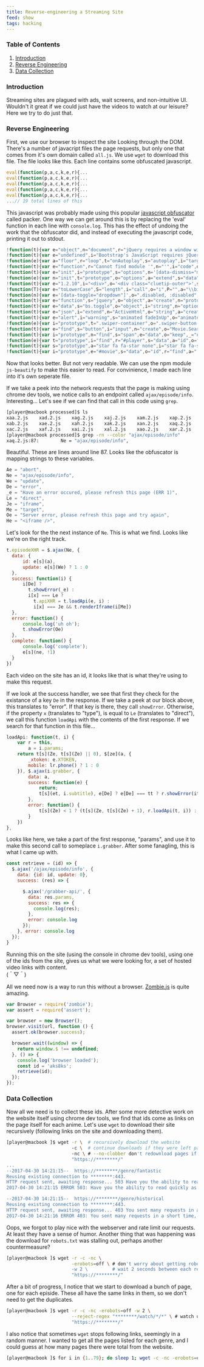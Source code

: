```yaml
---
title: Reverse-engineering a Streaming Site
feed: show
tags: hacking
---
```


### Table of Contents
1. [Introduction](#intro)
1. [Reverse Engineering](#reverse)
1. [Data Collection](#data)

<span id="intro"></span>
### Introduction

Streaming sites are plagued with ads, wait screens, and non-intuitive UI. Wouldn't it great if
we could just have the videos to watch at our leisure? Here we try to do just that.

<span id="reverse"></span>
### Reverse Engineering

First, we use our browser to inspect the site Looking through the DOM. There's a number of javacript
files the page requests, but only one that comes from it's own domain called `all.js`. We use `wget` to
download this file. The file looks like this. Each line contains some obfuscated javascript.

```javascript
eval(function(p,a,c,k,e,r){...
eval(function(p,a,c,k,e,r){...
eval(function(p,a,c,k,e,r){...
eval(function(p,a,c,k,e,r){...
eval(function(p,a,c,k,e,r){...
...// 19 total lines of this
```

This javascript was probably made using this popular [javascript
obfuscator](http://dean.edwards.name/packer/) called packer. One way we can get around this is by
replacing the 'eval' function in each line with `console.log`. This has the effect of undoing the
work that the obfuscator did, and instead of executing the javascript code, printing it out to
stdout.

```javascript
!function(t){var e="object",n="document",r="jQuery requires a window with a "...
!function(t){var e="undefined",i="Bootstrap's JavaScript requires jQuery",s=a...
!function(e){var a="floor",r="loop",t="onAutoplay",s="autoplay",i="target",n=...
!function(t){var e="function",r="Cannot find module '",n="'",i="code",o="MOD"...
!function(t){var e="init",i="prototype",s="options",n='[data-dismiss="modal"'...
!function(e){var n="init",t="prototype",o="options",a="extend",s="data",i="o"...
!function(t){var e="1.2.10",i="<div>",o='<div class="cluetip-outer">',s='<di'...
!function(T){var e="toLowerCase",S="length",i="call",o="i",P="",a="\\biPhone"...
!function(n){var e='[data-toggle="dropdown"]',o=".disabled, :disabled",t=".d"...
!function(t){var e="function",s="jquery",o="object",a="create",n="prototype",...
!function(t){var e="data",s="bs.toggle",o="object",i="string",n="options",l=a...
!function(t){var e="json",i="extend",n="ActiveHtml",o="string",a="create",s=v...
!function(t){var e="alert",i="warning",s="animated fadeInUp",o="animated fad"...
!function(e){var i="prototype",t=".swiper-container",o=".swiper-button-next",...
!function(t){var e="find",s="button",i="input",n="create",o="Movie.SearchAut"...
!function(t){var i="prototype",n="find",s="span",e="data",o="keep",_="name",h...
!function(e){var t="prototype",i="find",r="#player",s="data",a="id",o="#serv"...
!function(t){var s="prototype",a="star fa fa-star none",i="star fa fa-star-h"...
!function(t){var i="prototype",e="#movie",s="data",o="id",r="find",a=".episo"...
```

Now that looks better. But not very readable. We can use the npm module `js-beautify` to make this
easier to read. For convinience, I made each line into it's own seperate file. 

If we take a peek into the network requests that the page is making using chrome dev tools, we
notice calls to an endpoint called `ajax/episode/info`. Interesting... Let's see if we can find that
call in this code using `grep`. 

```bash
[player@macbook processed]$ ls
xaa.2.js	xad.2.js	xag.2.js	xaj.2.js	xam.2.js	xap.2.js	xas.2.js
xab.2.js	xae.2.js	xah.2.js	xak.2.js	xan.2.js	xaq.2.js
xac.2.js	xaf.2.js	xai.2.js	xal.2.js	xao.2.js	xar.2.js
[player@macbook processed]$ grep -rn --color "ajax/episode/info"
xaq.2.js:87:        Ne = "ajax/episode/info",
```

Beautiful. These are lines around line 87. Looks like the obfuscator is mapping strings to these
variables.

```javascript
Ae = "abort",
Ne = "ajax/episode/info",
We = "update",
De = "error",
_e = "Have an error occured, please refresh this page (ERR 1)",
Le = "direct",
Je = "iframe",
Me = "target",
Oe = "Server error, please refresh this page and try again",
He = "<iframe />",
```
Let's look for the the next instance of `Ne`. This is what we find. Looks like we're on the right track.

```javascript
t.episodeXHR = $.ajax(Ne, {
  data: {
      id: e[s](a),
      update: e[s](We) ? 1 : 0
  },
  success: function(i) {
      i[De] ? 
        t.showError(_e) : 
        i[x] === Le ? 
          t.apiXHR = t.loadApi(e, i) : 
          i[x] === Je && t.renderIframe(i[Me])
  },
  error: function() {
      console.log('uh oh');
      t.showError(Oe)
  },
  complete: function() {
      console.log('complete');
      e[s](ne, !1)
  }
})
```

Each video on the site has an id, it looks like that is what they're using to make this request.

If we look at the success handler, we see that first they check for the existance of a key `De` in
the response. If we take a peek at our block above, this translates to "error". If that key is
there, they call `showError`. Otherwise, if the property `x` (translates to "type"), is equal to
`Le` (translates to "direct"), we call this function `loadApi` with the contents of the first
response. If we search for that function in this file...

```javascript
loadApi: function(t, i) {
    var r = this,
        a = i.params;
    return t[s](Ze, t[s](Ze) || 0), $[ze](a, {
        _xtoken: e.XTOKEN,
        mobile: lr.phone() ? 1 : 0
    }), $.ajax(i.grabber, {
        data: a,
        success: function(e) {
            return;
            t[s](et, i.subtitle), e[De] ? e[De] === tt ? r.showError(it) : (r.reportError(t, e[De], e.token), r.handleEpisodeError(t, e[De])) : r.renderJWPlayer(t, e[s])
        },
        error: function() {
            t[s](Ze) < 1 ? (t[s](Ze, t[s](Ze) + 1), r.loadApi(t, i)) : r.showError(rt)
        }
    })
},
```

Looks like here, we take a part of the first response, "params", and use it to make this second
call to someplace `i.grabber`. After some fanagling, this is what I came up with.  

```javascript
const retrieve = (id) => {
  $.ajax('/ajax/episode/info', {
    data: {id: id, update: 0},
    success: (res) => {

      $.ajax('/grabber-api/', {
        data: res.params,
        success: res => {
          console.log(res);
        },
        error: console.log
      });
    }, error: console.log
  });
}
```

Running this on the site (using the console in chrome dev tools), using one of the ids from the
site, gives us what we were looking for, a set of hosted video links with content.  
(＾▽＾)

All we need now is a way to run this without a browser. [Zombie.js](http://zombie.js.org/) is quite amazing.

```javascript
var Browser = require('zombie');
var assert = require('assert');    

var browser = new Browser();
browser.visit(url, function () {    
  assert.ok(browser.success);

  browser.wait((window) => {
    return window.$ !== undefined;
  }, () => {
    console.log('browser loaded');
    const id = 'aks8ks';
    retrieve(id);
  });
});
```

<span id="data"></span>
### Data Collection

Now all we need is to collect these ids. After some more detective work on the website itself using
chrome dev tools, we find that ids come as links on the page itself for each anime. Let's use `wget`
to download their site recursively (following links on the site and downloading them).

```bash
[player@macbook ]$ wget -r \  # recursively download the website
                        -c \  # continue downloads if they were left partially downloaded
                        -nc \ # --no-clobber don't redownload pages if they already exist
                        "https://********/"
...
--2017-04-30 14:21:15--  https://********/genre/fantastic
Reusing existing connection to ********:443.
HTTP request sent, awaiting response... 503 Have you the ability to read quickly as the light ?
2017-04-30 14:21:15 ERROR 503: Have you the ability to read quickly as the light ?.

--2017-04-30 14:21:15--  https://********/genre/historical
Reusing existing connection to ********:443.
HTTP request sent, awaiting response... 403 You sent many requests in a short time, are you a bot ?
2017-04-30 14:21:16 ERROR 403: You sent many requests in a short time, are you a bot ?.
```

Oops, we forgot to play nice with the webserver and rate limit our requests. At least they have a
sense of humor. Another thing that was happening was the download for `robots.txt` was stalling out,
perhaps another countermeasure?

```bash
[player@macbook ]$ wget -r -c -nc \
                        -erobots=off \ # don't worry about getting robots.txt
                        -w 2 \         # wait 2 seconds between each request
                        "https://********/"
```

After a bit of progress, I notice that we start to download a bunch of page, one for each episide.
These all have the same links in them, so we don't need to get the duplicates. 

```bash
[player@macbook ]$ wget -r -c -nc -erobots=off -w 2 \
                        --reject-regex "********/watch/*/*" \ # watch urls for this regex and reject those pages
                        "https://********/"
```

I also notice that sometimes `wget` stops following links, seemingly in a random manner. I wanted to
get all the pages listed for each genre, and I could guess at how many pages there were total from the
website.

```bash
[player@macbook ]$ for i in {1..79}; do sleep 1; wget -c -nc -erobots=off "https://********/genre/action?page=$i"; done
```
